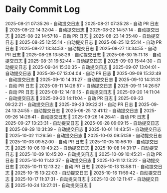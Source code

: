 # Daily Commit Log
2025-08-21 07:35:26 - 自动提交日志 🌱
2025-08-21 07:35:28 - 自动 PR 日志 🌱
2025-08-22 14:32:04 - 自动提交日志 🌱
2025-08-22 14:57:14 - 自动提交日志 🌱
2025-08-22 14:57:18 - 自动 PR 日志 🌱
2025-08-23 14:35:40 - 自动提交日志 🌱
2025-08-25 12:55:14 - 自动提交日志 🌱
2025-08-25 12:55:14 - 自动 PR 日志 🌱
2025-08-27 13:34:53 - 自动提交日志 🌱
2025-08-27 13:34:55 - 自动 PR 日志 🌱
2025-08-28 13:58:26 - 自动提交日志 🌱
2025-08-30 15:11:18 - 自动提交日志 🌱
2025-08-31 16:52:44 - 自动提交日志 🌱
2025-09-03 15:44:30 - 自动提交日志 🌱
2025-09-04 15:30:35 - 自动提交日志 🌱
2025-09-07 13:04:01 - 自动提交日志 🌱
2025-09-07 13:04:04 - 自动 PR 日志 🌱
2025-09-09 15:32:49 - 自动提交日志 🌱
2025-09-10 14:31:27 - 自动提交日志 🌱
2025-09-10 14:31:31 - 自动 PR 日志 🌱
2025-09-11 14:26:57 - 自动提交日志 🌱
2025-09-11 14:26:57 - 自动 PR 日志 🌱
2025-09-12 14:19:15 - 自动提交日志 🌱
2025-09-20 14:11:04 - 自动提交日志 🌱
2025-09-20 14:11:04 - 自动 PR 日志 🌱
2025-09-23 09:22:21 - 自动提交日志 🌱
2025-09-23 09:22:21 - 自动 PR 日志 🌱
2025-09-24 13:24:55 - 自动提交日志 🌱
2025-09-25 12:41:12 - 自动提交日志 🌱
2025-09-26 14:26:41 - 自动提交日志 🌱
2025-09-26 14:26:41 - 自动 PR 日志 🌱
2025-09-27 13:23:31 - 自动提交日志 🌱
2025-09-28 09:09:15 - 自动提交日志 🌱
2025-09-29 10:31:39 - 自动提交日志 🌱
2025-10-01 14:43:51 - 自动提交日志 🌱
2025-10-02 11:26:56 - 自动提交日志 🌱
2025-10-03 09:51:59 - 自动提交日志 🌱
2025-10-03 09:52:00 - 自动 PR 日志 🌱
2025-10-05 10:56:19 - 自动提交日志 🌱
2025-10-06 10:43:23 - 自动提交日志 🌱
2025-10-08 14:31:17 - 自动提交日志 🌱
2025-10-09 10:45:20 - 自动提交日志 🌱
2025-10-09 10:45:21 - 自动 PR 日志 🌱
2025-10-10 11:42:37 - 自动提交日志 🌱
2025-10-11 12:13:22 - 自动提交日志 🌱
2025-10-11 12:13:22 - 自动 PR 日志 🌱
2025-10-13 13:58:11 - 自动提交日志 🌱
2025-10-15 13:22:03 - 自动提交日志 🌱
2025-10-16 11:59:42 - 自动提交日志 🌱
2025-10-17 11:37:31 - 自动提交日志 🌱
2025-10-20 12:11:47 - 自动提交日志 🌱
2025-10-24 13:27:01 - 自动提交日志 🌱
